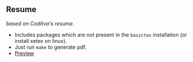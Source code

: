 ## Resume
_based on Coditva's resume._

- Includes packages which are not present in the `basictex` installation (or install xetex on linux).
- Just run `make` to generate pdf.
- [Preview](https://github.com/boxdox/resume/releases/latest/download/resume.pdf)
